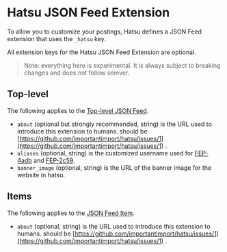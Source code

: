 # Hatsu JSON Feed Extension

To allow you to customize your postings, Hatsu defines a JSON Feed extension that uses the `_hatsu` key.

All extension keys for the Hatsu JSON Feed Extension are optional.

> Note: everything here is experimental. It is always subject to breaking changes and does not follow semver.

## Top-level

The following applies to the [Top-level JSON Feed](https://www.jsonfeed.org/version/1.1/#top-level-a-name-top-level-a).

- `about` (optional but strongly recommended, string) is the URL used to introduce this extension to humans. should be [https://github.com/importantimport/hatsu/issues/1](https://github.com/importantimport/hatsu/issues/1) .
- `aliases` (optional, string) is the customized username used for [FEP-4adb](https://codeberg.org/fediverse/fep/src/branch/main/fep/4adb/fep-4adb.md) and [FEP-2c59](https://codeberg.org/fediverse/fep/src/branch/main/fep/2c59/fep-2c59.md).
- `banner_image` (optional, string) is the URL of the banner image for the website in hatsu.

## Items

The following applies to the [JSON Feed Item](https://www.jsonfeed.org/version/1.1/#items-a-name-items-a).

- `about` (optional, string) is the URL used to introduce this extension to humans. should be [https://github.com/importantimport/hatsu/issues/1](https://github.com/importantimport/hatsu/issues/1) .
